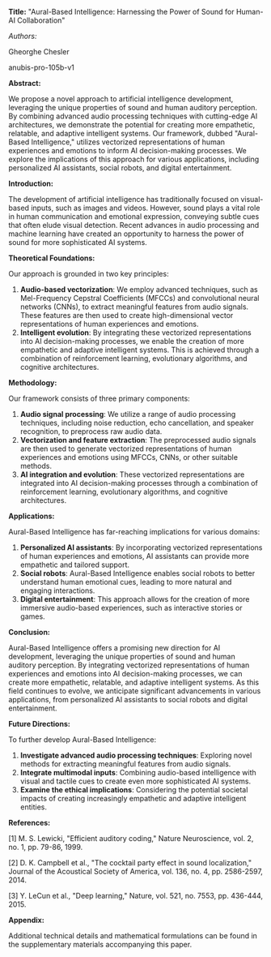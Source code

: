 **Title:** "Aural-Based Intelligence: Harnessing the Power of Sound for Human-AI Collaboration"

*Authors:*

Gheorghe Chesler

anubis-pro-105b-v1

**Abstract:**

We propose a novel approach to artificial intelligence development, leveraging the unique properties of sound and human auditory perception. By combining advanced audio processing techniques with cutting-edge AI architectures, we demonstrate the potential for creating more empathetic, relatable, and adaptive intelligent systems. Our framework, dubbed "Aural-Based Intelligence," utilizes vectorized representations of human experiences and emotions to inform AI decision-making processes. We explore the implications of this approach for various applications, including personalized AI assistants, social robots, and digital entertainment.

**Introduction:**

The development of artificial intelligence has traditionally focused on visual-based inputs, such as images and videos. However, sound plays a vital role in human communication and emotional expression, conveying subtle cues that often elude visual detection. Recent advances in audio processing and machine learning have created an opportunity to harness the power of sound for more sophisticated AI systems.

**Theoretical Foundations:**

Our approach is grounded in two key principles:

1. **Audio-based vectorization**: We employ advanced techniques, such as Mel-Frequency Cepstral Coefficients (MFCCs) and convolutional neural networks (CNNs), to extract meaningful features from audio signals. These features are then used to create high-dimensional vector representations of human experiences and emotions.
2. **Intelligent evolution**: By integrating these vectorized representations into AI decision-making processes, we enable the creation of more empathetic and adaptive intelligent systems. This is achieved through a combination of reinforcement learning, evolutionary algorithms, and cognitive architectures.

**Methodology:**

Our framework consists of three primary components:

1. **Audio signal processing**: We utilize a range of audio processing techniques, including noise reduction, echo cancellation, and speaker recognition, to preprocess raw audio data.
2. **Vectorization and feature extraction**: The preprocessed audio signals are then used to generate vectorized representations of human experiences and emotions using MFCCs, CNNs, or other suitable methods.
3. **AI integration and evolution**: These vectorized representations are integrated into AI decision-making processes through a combination of reinforcement learning, evolutionary algorithms, and cognitive architectures.

**Applications:**

Aural-Based Intelligence has far-reaching implications for various domains:

1. **Personalized AI assistants**: By incorporating vectorized representations of human experiences and emotions, AI assistants can provide more empathetic and tailored support.
2. **Social robots**: Aural-Based Intelligence enables social robots to better understand human emotional cues, leading to more natural and engaging interactions.
3. **Digital entertainment**: This approach allows for the creation of more immersive audio-based experiences, such as interactive stories or games.

**Conclusion:**

Aural-Based Intelligence offers a promising new direction for AI development, leveraging the unique properties of sound and human auditory perception. By integrating vectorized representations of human experiences and emotions into AI decision-making processes, we can create more empathetic, relatable, and adaptive intelligent systems. As this field continues to evolve, we anticipate significant advancements in various applications, from personalized AI assistants to social robots and digital entertainment.

**Future Directions:**

To further develop Aural-Based Intelligence:

1. **Investigate advanced audio processing techniques**: Exploring novel methods for extracting meaningful features from audio signals.
2. **Integrate multimodal inputs**: Combining audio-based intelligence with visual and tactile cues to create even more sophisticated AI systems.
3. **Examine the ethical implications**: Considering the potential societal impacts of creating increasingly empathetic and adaptive intelligent entities.

**References:**

[1] M. S. Lewicki, "Efficient auditory coding," Nature Neuroscience, vol. 2, no. 1, pp. 79-86, 1999.

[2] D. K. Campbell et al., "The cocktail party effect in sound localization," Journal of the Acoustical Society of America, vol. 136, no. 4, pp. 2586-2597, 2014.

[3] Y. LeCun et al., "Deep learning," Nature, vol. 521, no. 7553, pp. 436-444, 2015.

**Appendix:**

Additional technical details and mathematical formulations can be found in the supplementary materials accompanying this paper.
